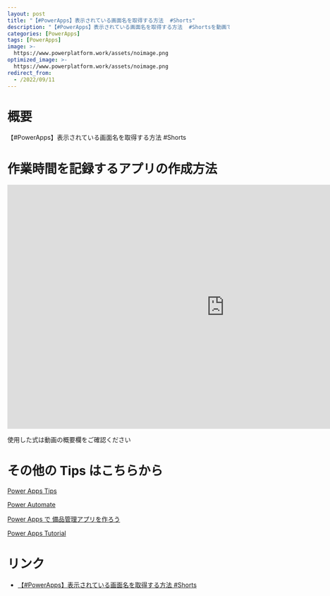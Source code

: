 ```yaml
---
layout: post
title: "【#PowerApps】表示されている画面名を取得する方法  #Shorts"
description: "【#PowerApps】表示されている画面名を取得する方法  #Shortsを動画で分かりやすく解説"
categories: [PowerApps]
tags: [PowerApps]
image: >-
  https://www.powerplatform.work/assets/noimage.png
optimized_image: >-
  https://www.powerplatform.work/assets/noimage.png
redirect_from:
  - /2022/09/11
---
```



#  概要

【#PowerApps】表示されている画面名を取得する方法  #Shorts


# 作業時間を記録するアプリの作成方法

<iframe width="983" height="553" src="https://www.youtube.com/embed/XdrwEm1TVZA" title="YouTube video player" frameborder="0" allow="accelerometer; autoplay; clipboard-write; encrypted-media; gyroscope; picture-in-picture" allowfullscreen></iframe>


使用した式は動画の概要欄をご確認ください


# その他の Tips はこちらから

[Power Apps Tips](https://www.youtube.com/watch?v=VrAQf3JQ7yM&list=PLVhFi1fb3DqakSLVMn22DDcySXh9jtzi- )


[Power Automate](https://www.youtube.com/watch?v=-YnJYT0ASEM&list=PLVhFi1fb3Dqbzic6GieqnLFgD3aTj-eHA)


[Power Apps で 備品管理アプリを作ろう](https://www.youtube.com/playlist?list=PLVhFi1fb3DqZM3HKb8Hea6XEL96990Fyn)


[Power Apps Tutorial](https://www.youtube.com/playlist?list=PLVhFi1fb3DqalxpL974VvAJvV4iWoSbe_)


# リンク


- [【#PowerApps】表示されている画面名を取得する方法  #Shorts](https://www.youtube.com/watch?v=XdrwEm1TVZA)

